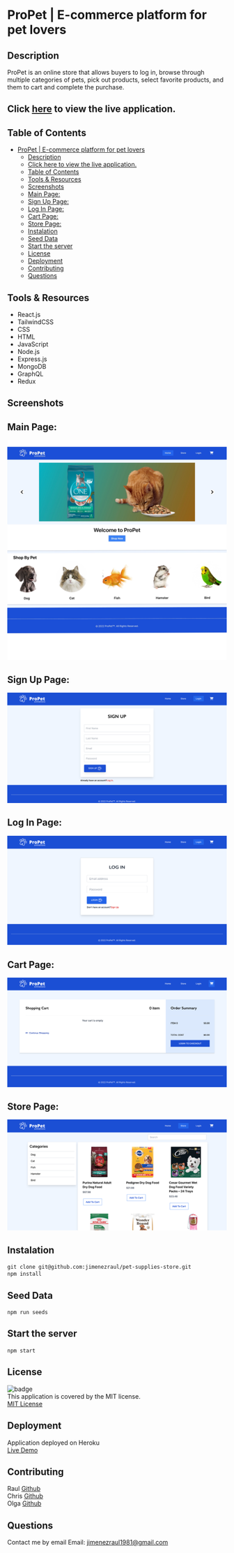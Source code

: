 # ProPet | E-commerce platform for pet lovers

## Description

ProPet is an online store that allows buyers to log in, browse through multiple categories of pets, pick out products, select favorite products, and them to cart and complete the purchase.

## Click [here](https://afternoon-spire-43659.herokuapp.com/) to view the live application.

## Table of Contents

- [ProPet | E-commerce platform for pet lovers](#propet--e-commerce-platform-for-pet-lovers)
  - [Description](#description)
  - [Click here to view the live application.](#click-here-to-view-the-live-application)
  - [Table of Contents](#table-of-contents)
  - [Tools & Resources](#tools--resources)
  - [Screenshots](#screenshots)
  - [Main Page:](#main-page)
  - [Sign Up Page:](#sign-up-page)
  - [Log In Page:](#log-in-page)
  - [Cart Page:](#cart-page)
  - [Store Page:](#store-page)
  - [Instalation](#instalation)
  - [Seed Data](#seed-data)
  - [Start the server](#start-the-server)
  - [License](#license)
  - [Deployment](#deployment)
  - [Contributing](#contributing)
  - [Questions](#questions)

## Tools & Resources

- React.js
- TailwindCSS
- CSS
- HTML
- JavaScript
- Node.js
- Express.js
- MongoDB
- GraphQL
- Redux

## Screenshots

## Main Page:

![screenshot](/main.JPG)

## Sign Up Page:

![screenshot](/signup.png)

## Log In Page:

![screenshot](/login.png)

## Cart Page:

![screenshot](/cart.png)

## Store Page:

![screenshot](/store.png)

## Instalation

```
git clone git@github.com:jimenezraul/pet-supplies-store.git
npm install
```

## Seed Data

```
npm run seeds
```

## Start the server

```
npm start
```

## License

![badge](https://img.shields.io/badge/license-MIT-brightgreen)  
This application is covered by the MIT license.  
[MIT License](https://opensource.org/licenses/MIT)

## Deployment

Application deployed on Heroku  
[Live Demo](https://afternoon-spire-43659.herokuapp.com/)

## Contributing

Raul [Github](https://github.com/jimenezraul)  
Chris [Github](https://github.com/Waters000)  
Olga [Github](https://github.com/obrailovska)

## Questions

Contact me by email
Email: [jimenezraul1981@gmail.com](mailto:jimenezraul1981@gmail.com)
